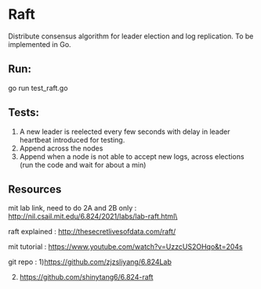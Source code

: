 # Raft

Distribute consensus algorithm for leader election and log replication.
To be implemented in Go.

## Run:

go run test_raft.go

## Tests:

1. A new leader is reelected every few seconds with delay in leader heartbeat introduced for testing.
2. Append across the nodes
3. Append when a node is not able to accept new logs, across elections (run the code and wait for about a min)

## Resources

mit lab link, need to do 2A and 2B only : http://nil.csail.mit.edu/6.824/2021/labs/lab-raft.html\

raft explained : http://thesecretlivesofdata.com/raft/

mit tutorial : https://www.youtube.com/watch?v=UzzcUS2OHqo&t=204s

git repo : 1)https://github.com/zjzsliyang/6.824Lab

2. https://github.com/shinytang6/6.824-raft
